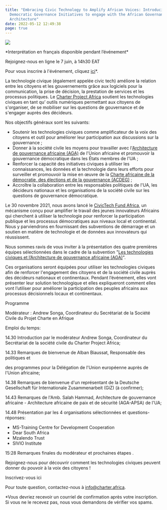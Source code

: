 ```yaml
---
title: "Embracing Civic Technology to Amplify African Voices: Introducing 4
  Democratic Governance Initiatives to engage with the African Governance
  Architecture"
date: 2022-05-12 12:49:38
page: true
---
```

![](/assets/img/1.png)

\*Interprétation en français disponible pendant l’événement\*

Rejoignez-nous en ligne le 7 juin, à 14h30 EAT

Pour vous inscrire à l'événement, cliquez [ici](https://us06web.zoom.us/meeting/register/tZUlduioqDopHtPuzHix7BUNp-9X8ml7OOJN)*.

La technologie civique (également appelée civic tech) améliore la relation entre les citoyens et les gouvernements grâce aux logiciels pour la communication, la prise de décision, la prestation de services et les processus politiques. Le [Charter Project Africa](https://charter.africa/) soutient les technologies civiques en tant qu’ outils numériques permettant aux citoyens de s'organiser, de se mobiliser sur les questions de gouvernance et de s'engager auprès des décideurs.

Nos objectifs généraux sont les suivants: 

* Soutenir les technologies civiques comme amplificateur de la voix des citoyens et outil pour améliorer leur participation aux discussions sur la gouvernance ;
* Donner à la société civile les moyens pour travailler avec l'[Architecture de gouvernance africaine (AGA)](https://au.int/fr/taxonomy/term/1490) de l'Union africaine et promouvoir la gouvernance démocratique dans les États membres de l'UA ;
* Renforcer la capacité des initiatives civiques à utiliser les connaissances, les données et la technologie dans leurs efforts pour surveiller et promouvoir la mise en œuvre de la [Charte africaine de la démocratie, des élections et de la gouvernance (ACDEG)](https://au.int/en/treaties/african-charter-democracy-elections-and-governance) ;
* Accroître la collaboration entre les responsables politiques de l'UA, les décideurs nationaux et les organisations de la société civile sur les questions de gouvernance démocratique.

Le 30 novembre 2021, nous avons lancé le [CivicTech Fund Africa,](https://civictechfund.africa/fr/) un mécanisme conçu pour amplifier le travail des jeunes innovateurs Africains qui cherchent à utiliser la technologie pour renforcer la participation publique et les processus démocratiques aux niveaux local et continental. Nous y parviendrons en fournissant des subventions de démarrage et un soutien en matière de technologie et de données aux innovateurs qui réussissent. 

Nous sommes ravis de vous inviter à la présentation des quatre premières équipes sélectionnées dans le cadre de la subvention "[Les technologies civiques et l’Architecture de gouvernance africaine (AGA)](https://civictechfund.africa/fr/aga/)".

Ces organisations seront équipées pour utiliser les technologies civiques afin de renforcer l'engagement des citoyens et de la société civile auprès des décideurs nationaux et continentaux. Pendant l’événement, elles vont présenter leur solution technologique et elles expliqueront comment elles vont l’utiliser pour améliorer la participation des peuples africains aux processus décisionnels locaux et continentaux. 

Programme

Modérateur : Andrew Songa, Coordinateur du Secrétariat de la Société Civile du Projet Charte en Afrique

Emploi du temps:

14.30 Introduction par le modérateur Andrew Songa, Coordinateur du Secrétariat de la société civile du Charter Project Africa;

14.33 Remarques de bienvenue de Alban Biaussat, Responsable des politiques et

des programmes pour la Délégation de l'Union européenne auprès de l'Union africaine;

14.38 Remarques de bienvenue d'un représentant de la Deutsche Gesellschaft für Internationale Zusammenarbeit (GiZ) (à confirmer);

14.43 Remarques de l'Amb. Salah Hammad, Architecture de gouvernance africaine - Architecture africaine de paix et de sécurité (AGA-APSA) de l'UA;

14.48 Présentation par les 4 organisations sélectionnées et questions-réponses:

* MS-Training Centre for Development Cooperation 
* Dear South Africa
* Mzalendo Trust
* SIVIO Institute

15:28 Remarques finales du modérateur et prochaines étapes .

Rejoignez-nous pour découvrir comment les technologies civiques peuvent donner du pouvoir à la voix des citoyens !

Inscrivez-vous ici

Pour toute question, contactez-nous à info@charter.africa.

\*Vous devriez recevoir un courriel de confirmation après votre inscription. Si vous ne le recevez pas, nous vous demandons de vérifier vos spams.